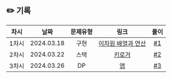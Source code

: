 ## ✏️ 기록   

| 차시  |     날짜     | 문제유형 |                       링크                        |                            풀이                            |
|:---:|:----------:|:----:|:-----------------------------------------------:|:--------------------------------------------------------:|
| 1차시 | 2024.03.18 |  구현  | [이차원 배열과 연산](https://www.acmicpc.net/problem/17140) | [#1](https://github.com/AlgoLeadMe/AlgoLeadMe-9/pull/5)  |
| 2차시 | 2024.03.22 |  스택  |   [키로거](https://www.acmicpc.net/problem/5397)   | [#2](https://github.com/AlgoLeadMe/AlgoLeadMe-9/pull/7)  |
| 3차시 | 2024.03.26 |  DP  |    [앱](https://www.acmicpc.net/problem/7579)    | [#3](https://github.com/AlgoLeadMe/AlgoLeadMe-9/pull/11) |

